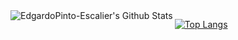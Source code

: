 <img align="left" alt="EdgardoPinto-Escalier's Github Stats" src="https://github-readme-stats.vercel.app/api?username=EdgardoDev&show_icons=true&hide_border=true&count_private=true&icon_color=#734186&title_color=#734186" />


[![Top Langs](https://github-readme-stats.vercel.app/api/top-langs/?username=EdgardoDev&langs_count=7)](https://github.com/anuraghazra/github-readme-stats)